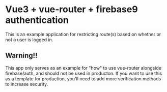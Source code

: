 # Vue3 + vue-router + firebase9 authentication
This is an example application for restricting route(s) based on whether or not a user is logged in.

## Warning!!
This app only serves as an example for "how" to use vue-router alongside firebase/auth, and should not be used in producton.
If you want to use this as a template for production, you'll need to add more verification methods to increase security.
